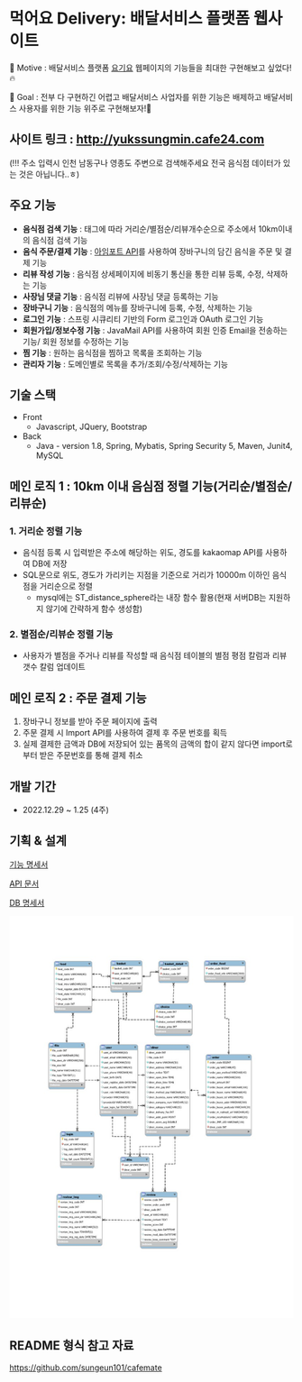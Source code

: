 # 먹어요 Delivery: 배달서비스 플랫폼 웹사이트

🚴 Motive : 배달서비스 플랫폼 [요기요](https://www.yogiyo.co.kr/) 웹페이지의 기능들을 최대한 구현해보고 싶었다!🔥

🥅 Goal : 전부 다 구현하긴 어렵고 배달서비스 사업자를 위한 기능은 배제하고 배달서비스 사용자를 위한 기능 위주로 구현해보자!💪

  
## 사이트 링크 : http://yukssungmin.cafe24.com  
(!!! 주소 입력시 인천 남동구나 영종도 주변으로 검색해주세요 전국 음식점 데이터가 있는 것은 아닙니다..ㅎ)

## 주요 기능
- **음식점 검색 기능** : 태그에 따라 거리순/별점순/리뷰개수순으로 주소에서 10km이내의 음식점 검색 기능
- **음식 주문/결제 기능** : [아임포트 API](https://www.iamport.kr)를 사용하여 장바구니의 담긴 음식을 주문 및 결제 기능
- **리뷰 작성 기능** : 음식점 상세페이지에 비동기 통신을 통한 리뷰 등록, 수정, 삭제하는 기능
- **사장님 댓글 기능** : 음식점 리뷰에 사장님 댓글 등록하는 기능
- **장바구니 기능** : 음식점의 메뉴를 장바구니에 등록, 수정, 삭제하는 기능
- **로그인 기능** : 스프링 시큐리티 기반의 Form 로그인과 OAuth 로그인 기능
- **회원가입/정보수정 기능** : JavaMail API를 사용하여 회원 인증 Email을 전송하는 기능/ 회원 정보를 수정하는 기능 
- **찜 기능** : 원하는 음식점을 찜하고 목록을 조회하는 기능
- **관리자 기능** : 도메인별로 목록을 추가/조회/수정/삭제하는 기능

## 기술 스택
- Front
  - Javascript, JQuery, Bootstrap
- Back
  - Java - version 1.8, Spring, Mybatis, Spring Security 5, Maven, Junit4, MySQL

## 메인 로직 1 : 10km 이내 음심점 정렬 기능(거리순/별점순/리뷰순)
### 1. 거리순 정렬 기능
- 음식점 등록 시 입력받은 주소에 해당하는 위도, 경도를 kakaomap API를 사용하여 DB에 저장
- SQL문으로 위도, 경도가 가리키는 지점을 기준으로 거리가 10000m 이하인 음식점을 거리순으로 정렬
  - mysql에는 ST_distance_sphere라는 내장 함수 활용(현재 서버DB는 지원하지 않기에 간략하게 함수 생성함)
### 2. 별점순/리뷰순 정렬 기능
- 사용자가 별점을 주거나 리뷰를 작성할 때 음식점 테이블의 별점 평점 칼럼과 리뷰갯수 칼럼 업데이트

## 메인 로직 2 : 주문 결제 기능
1. 장바구니 정보를 받아 주문 페이지에 출력
2. 주문 결제 시 Import API를 사용하여 결제 후 주문 번호를 획득
3. 실제 결제한 금액과 DB에 저장되어 있는 품목의 금액의 합이 같지 않다면 import로부터 받은 주문번호를 통해 결제 취소


## 개발 기간
- 2022.12.29 ~ 1.25 (4주)

## 기획 & 설계
[기능 명세서](https://speckle-energy-fe9.notion.site/300be396353f4ad79b7ebd1b5f8e643d)  
  
[API 문서](https://speckle-energy-fe9.notion.site/API-880af2429f3942b9aae1b2fd92b038a7)  
  
[DB 명세서](https://speckle-energy-fe9.notion.site/DB-599b7a08e4c941238b8833ac7c2f282a)  
  
![DB](https://github.com/6cessfuldev/delivery_spring_project/blob/main/erd.jpg?raw=true)  
  

## README 형식 참고 자료
https://github.com/sungeun101/cafemate
